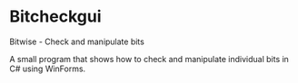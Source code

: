 # Bitcheckgui
Bitwise - Check and manipulate bits 

A small program that shows how to check and manipulate individual bits in C# using WinForms.
